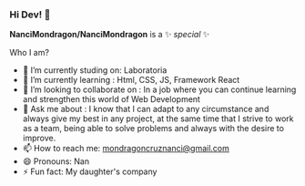 ### Hi Dev! 👋

**NanciMondragon/NanciMondragon** is a ✨ _special_ ✨ 

Who I am?

- 🔭 I’m currently studing on: Laboratoria
- 🌱 I’m currently learning : Html, CSS, JS, Framework React
- 👯 I’m looking to collaborate on : In a job where you can continue learning and strengthen this world of Web Development
- 💬 Ask me about : I know that I can adapt to any circumstance and always give my best in any project, at the same time that I strive to work as a team, being able to solve problems and always with the desire to improve.
- 📫 How to reach me: mondragoncruznanci@gmail.com
- 😄 Pronouns: Nan
- ⚡ Fun fact: My daughter's company
